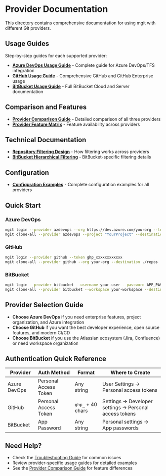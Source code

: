 # Provider Documentation

This directory contains comprehensive documentation for using mgit with different Git providers.

## Usage Guides

Step-by-step guides for each supported provider:

- **[Azure DevOps Usage Guide](./azure-devops-usage-guide.md)** - Complete guide for Azure DevOps/TFS integration
- **[GitHub Usage Guide](./github-usage-guide.md)** - Comprehensive GitHub and GitHub Enterprise usage
- **[BitBucket Usage Guide](./bitbucket-usage-guide.md)** - Full BitBucket Cloud and Server documentation

## Comparison and Features

- **[Provider Comparison Guide](./provider-comparison-guide.md)** - Detailed comparison of all three providers
- **[Provider Feature Matrix](./provider-feature-matrix.md)** - Feature availability across providers

## Technical Documentation

- **[Repository Filtering Design](./repository-filtering-design.md)** - How filtering works across providers
- **[BitBucket Hierarchical Filtering](./bitbucket-hierarchical-filtering.md)** - BitBucket-specific filtering details

## Configuration

- **[Configuration Examples](../configuration/mgit-configuration-examples.md)** - Complete configuration examples for all providers

## Quick Start

### Azure DevOps
```bash
mgit login --provider azdevops --org https://dev.azure.com/yourorg --token YOUR_PAT
mgit clone-all --provider azdevops --project "YourProject" --destination ./repos
```

### GitHub
```bash
mgit login --provider github --token ghp_xxxxxxxxxxxx
mgit clone-all --provider github --org your-org --destination ./repos
```

### BitBucket
```bash
mgit login --provider bitbucket --username your-user --password APP_PASSWORD
mgit clone-all --provider bitbucket --workspace your-workspace --destination ./repos
```

## Provider Selection Guide

- **Choose Azure DevOps** if you need enterprise features, project organization, and Azure integration
- **Choose GitHub** if you want the best developer experience, open source features, and modern CI/CD
- **Choose BitBucket** if you use the Atlassian ecosystem (Jira, Confluence) or need workspace organization

## Authentication Quick Reference

| Provider | Auth Method | Format | Where to Create |
|----------|------------|--------|-----------------|
| Azure DevOps | Personal Access Token | Any string | User Settings → Personal access tokens |
| GitHub | Personal Access Token | `ghp_` + 40 chars | Settings → Developer settings → Personal access tokens |
| BitBucket | App Password | Any string | Personal settings → App passwords |

## Need Help?

- Check the [Troubleshooting Guide](../configuration/mgit-configuration-examples.md#troubleshooting-guide) for common issues
- Review provider-specific usage guides for detailed examples
- See the [Provider Comparison Guide](./provider-comparison-guide.md) for feature differences